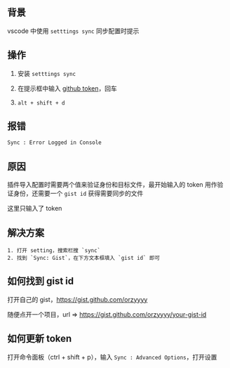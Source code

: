 ## 背景

vscode 中使用 `setttings sync` 同步配置时提示

## 操作

1. 安装 `setttings sync`

2. 在提示框中输入 [github token](https://github.com/settings/tokens)，回车

3. `alt + shift + d`

## 报错

```bash
Sync : Error Logged in Console
```

## 原因

插件导入配置时需要两个值来验证身份和目标文件，最开始输入的 token 用作验证身份，还需要一个 `gist id` 获得需要同步的文件

这里只输入了 token

## 解决方案

    1. 打开 setting，搜索栏搜 `sync`
    2. 找到 `Sync: Gist`，在下方文本框填入 `gist id` 即可

## 如何找到 gist id

打开自己的 gist，https://gist.github.com/orzyyyy

随便点开一个项目，url => https://gist.github.com/orzyyyy/your-gist-id

## 如何更新 token

打开命令面板（ctrl + shift + p），输入 `Sync : Advanced Options`，打开设置